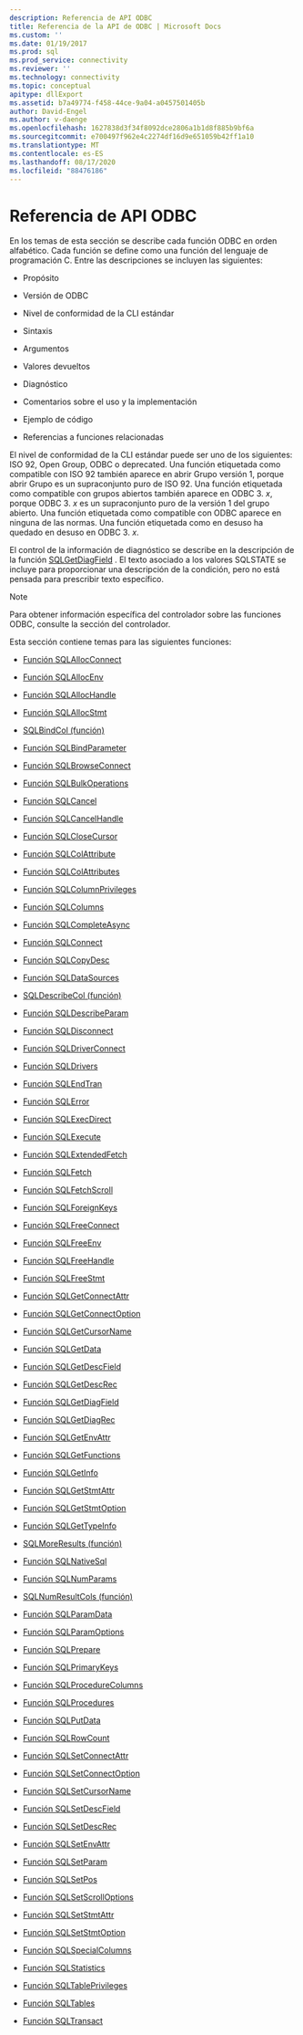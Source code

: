 ```yaml
---
description: Referencia de API ODBC
title: Referencia de la API de ODBC | Microsoft Docs
ms.custom: ''
ms.date: 01/19/2017
ms.prod: sql
ms.prod_service: connectivity
ms.reviewer: ''
ms.technology: connectivity
ms.topic: conceptual
apitype: dllExport
ms.assetid: b7a49774-f458-44ce-9a04-a0457501405b
author: David-Engel
ms.author: v-daenge
ms.openlocfilehash: 1627838d3f34f8092dce2806a1b1d8f885b9bf6a
ms.sourcegitcommit: e700497f962e4c2274df16d9e651059b42ff1a10
ms.translationtype: MT
ms.contentlocale: es-ES
ms.lasthandoff: 08/17/2020
ms.locfileid: "88476186"
---
```

# <a name="odbc-api-reference"></a>Referencia de API ODBC
En los temas de esta sección se describe cada función ODBC en orden alfabético. Cada función se define como una función del lenguaje de programación C. Entre las descripciones se incluyen las siguientes:  
  
-   Propósito  
  
-   Versión de ODBC  
  
-   Nivel de conformidad de la CLI estándar  
  
-   Sintaxis  
  
-   Argumentos  
  
-   Valores devueltos  
  
-   Diagnóstico  
  
-   Comentarios sobre el uso y la implementación  
  
-   Ejemplo de código  
  
-   Referencias a funciones relacionadas  
  
 El nivel de conformidad de la CLI estándar puede ser uno de los siguientes: ISO 92, Open Group, ODBC o deprecated. Una función etiquetada como compatible con ISO 92 también aparece en abrir Grupo versión 1, porque abrir Grupo es un supraconjunto puro de ISO 92. Una función etiquetada como compatible con grupos abiertos también aparece en ODBC 3. *x*, porque ODBC 3. *x* es un supraconjunto puro de la versión 1 del grupo abierto. Una función etiquetada como compatible con ODBC aparece en ninguna de las normas. Una función etiquetada como en desuso ha quedado en desuso en ODBC 3. *x*.  
  
 El control de la información de diagnóstico se describe en la descripción de la función [SQLGetDiagField](../../../odbc/reference/syntax/sqlgetdiagfield-function.md) . El texto asociado a los valores SQLSTATE se incluye para proporcionar una descripción de la condición, pero no está pensada para prescribir texto específico.  
  
> [!NOTE]  
>  Para obtener información específica del controlador sobre las funciones ODBC, consulte la sección del controlador.  
  
 Esta sección contiene temas para las siguientes funciones:  
  
-   [Función SQLAllocConnect](../../../odbc/reference/syntax/sqlallocconnect-function.md)  
  
-   [Función SQLAllocEnv](../../../odbc/reference/syntax/sqlallocenv-function.md)  
  
-   [Función SQLAllocHandle](../../../odbc/reference/syntax/sqlallochandle-function.md)  
  
-   [Función SQLAllocStmt](../../../odbc/reference/syntax/sqlallocstmt-function.md)  
  
-   [SQLBindCol (función)](../../../odbc/reference/syntax/sqlbindcol-function.md)  
  
-   [Función SQLBindParameter](../../../odbc/reference/syntax/sqlbindparameter-function.md)  
  
-   [Función SQLBrowseConnect](../../../odbc/reference/syntax/sqlbrowseconnect-function.md)  
  
-   [Función SQLBulkOperations](../../../odbc/reference/syntax/sqlbulkoperations-function.md)  
  
-   [Función SQLCancel](../../../odbc/reference/syntax/sqlcancel-function.md)  
  
-   [Función SQLCancelHandle](../../../odbc/reference/syntax/sqlcancelhandle-function.md)  
  
-   [Función SQLCloseCursor](../../../odbc/reference/syntax/sqlclosecursor-function.md)  
  
-   [Función SQLColAttribute](../../../odbc/reference/syntax/sqlcolattribute-function.md)  
  
-   [Función SQLColAttributes](../../../odbc/reference/syntax/sqlcolattributes-function.md)  
  
-   [Función SQLColumnPrivileges](../../../odbc/reference/syntax/sqlcolumnprivileges-function.md)  
  
-   [Función SQLColumns](../../../odbc/reference/syntax/sqlcolumns-function.md)  
  
-   [Función SQLCompleteAsync](../../../odbc/reference/syntax/sqlcompleteasync-function.md)  
  
-   [Función SQLConnect](../../../odbc/reference/syntax/sqlconnect-function.md)  
  
-   [Función SQLCopyDesc](../../../odbc/reference/syntax/sqlcopydesc-function.md)  
  
-   [Función SQLDataSources](../../../odbc/reference/syntax/sqldatasources-function.md)  
  
-   [SQLDescribeCol (función)](../../../odbc/reference/syntax/sqldescribecol-function.md)  
  
-   [Función SQLDescribeParam](../../../odbc/reference/syntax/sqldescribeparam-function.md)  
  
-   [Función SQLDisconnect](../../../odbc/reference/syntax/sqldisconnect-function.md)  
  
-   [Función SQLDriverConnect](../../../odbc/reference/syntax/sqldriverconnect-function.md)  
  
-   [Función SQLDrivers](../../../odbc/reference/syntax/sqldrivers-function.md)  
  
-   [Función SQLEndTran](../../../odbc/reference/syntax/sqlendtran-function.md)  
  
-   [Función SQLError](../../../odbc/reference/syntax/sqlerror-function.md)  
  
-   [Función SQLExecDirect](../../../odbc/reference/syntax/sqlexecdirect-function.md)  
  
-   [Función SQLExecute](../../../odbc/reference/syntax/sqlexecute-function.md)  
  
-   [Función SQLExtendedFetch](../../../odbc/reference/syntax/sqlextendedfetch-function.md)  
  
-   [Función SQLFetch](../../../odbc/reference/syntax/sqlfetch-function.md)  
  
-   [Función SQLFetchScroll](../../../odbc/reference/syntax/sqlfetchscroll-function.md)  
  
-   [Función SQLForeignKeys](../../../odbc/reference/syntax/sqlforeignkeys-function.md)  
  
-   [Función SQLFreeConnect](../../../odbc/reference/syntax/sqlfreeconnect-function.md)  
  
-   [Función SQLFreeEnv](../../../odbc/reference/syntax/sqlfreeenv-function.md)  
  
-   [Función SQLFreeHandle](../../../odbc/reference/syntax/sqlfreehandle-function.md)  
  
-   [Función SQLFreeStmt](../../../odbc/reference/syntax/sqlfreestmt-function.md)  
  
-   [Función SQLGetConnectAttr](../../../odbc/reference/syntax/sqlgetconnectattr-function.md)  
  
-   [Función SQLGetConnectOption](../../../odbc/reference/syntax/sqlgetconnectoption-function.md)  
  
-   [Función SQLGetCursorName](../../../odbc/reference/syntax/sqlgetcursorname-function.md)  
  
-   [Función SQLGetData](../../../odbc/reference/syntax/sqlgetdata-function.md)  
  
-   [Función SQLGetDescField](../../../odbc/reference/syntax/sqlgetdescfield-function.md)  
  
-   [Función SQLGetDescRec](../../../odbc/reference/syntax/sqlgetdescrec-function.md)  
  
-   [Función SQLGetDiagField](../../../odbc/reference/syntax/sqlgetdiagfield-function.md)  
  
-   [Función SQLGetDiagRec](../../../odbc/reference/syntax/sqlgetdiagrec-function.md)  
  
-   [Función SQLGetEnvAttr](../../../odbc/reference/syntax/sqlgetenvattr-function.md)  
  
-   [Función SQLGetFunctions](../../../odbc/reference/syntax/sqlgetfunctions-function.md)  
  
-   [Función SQLGetInfo](../../../odbc/reference/syntax/sqlgetinfo-function.md)  
  
-   [Función SQLGetStmtAttr](../../../odbc/reference/syntax/sqlgetstmtattr-function.md)  
  
-   [Función SQLGetStmtOption](../../../odbc/reference/syntax/sqlgetstmtoption-function.md)  
  
-   [Función SQLGetTypeInfo](../../../odbc/reference/syntax/sqlgettypeinfo-function.md)  
  
-   [SQLMoreResults (función)](../../../odbc/reference/syntax/sqlmoreresults-function.md)  
  
-   [Función SQLNativeSql](../../../odbc/reference/syntax/sqlnativesql-function.md)  
  
-   [Función SQLNumParams](../../../odbc/reference/syntax/sqlnumparams-function.md)  
  
-   [SQLNumResultCols (función)](../../../odbc/reference/syntax/sqlnumresultcols-function.md)  
  
-   [Función SQLParamData](../../../odbc/reference/syntax/sqlparamdata-function.md)  
  
-   [Función SQLParamOptions](../../../odbc/reference/syntax/sqlparamoptions-function.md)  
  
-   [Función SQLPrepare](../../../odbc/reference/syntax/sqlprepare-function.md)  
  
-   [Función SQLPrimaryKeys](../../../odbc/reference/syntax/sqlprimarykeys-function.md)  
  
-   [Función SQLProcedureColumns](../../../odbc/reference/syntax/sqlprocedurecolumns-function.md)  
  
-   [Función SQLProcedures](../../../odbc/reference/syntax/sqlprocedures-function.md)  
  
-   [Función SQLPutData](../../../odbc/reference/syntax/sqlputdata-function.md)  
  
-   [Función SQLRowCount](../../../odbc/reference/syntax/sqlrowcount-function.md)  
  
-   [Función SQLSetConnectAttr](../../../odbc/reference/syntax/sqlsetconnectattr-function.md)  
  
-   [Función SQLSetConnectOption](../../../odbc/reference/syntax/sqlsetconnectoption-function.md)  
  
-   [Función SQLSetCursorName](../../../odbc/reference/syntax/sqlsetcursorname-function.md)  
  
-   [Función SQLSetDescField](../../../odbc/reference/syntax/sqlsetdescfield-function.md)  
  
-   [Función SQLSetDescRec](../../../odbc/reference/syntax/sqlsetdescrec-function.md)  
  
-   [Función SQLSetEnvAttr](../../../odbc/reference/syntax/sqlsetenvattr-function.md)  
  
-   [Función SQLSetParam](../../../odbc/reference/syntax/sqlsetparam-function.md)  
  
-   [Función SQLSetPos](../../../odbc/reference/syntax/sqlsetpos-function.md)  
  
-   [Función SQLSetScrollOptions](../../../odbc/reference/syntax/sqlsetscrolloptions-function.md)  
  
-   [Función SQLSetStmtAttr](../../../odbc/reference/syntax/sqlsetstmtattr-function.md)  
  
-   [Función SQLSetStmtOption](../../../odbc/reference/syntax/sqlsetstmtoption-function.md)  
  
-   [Función SQLSpecialColumns](../../../odbc/reference/syntax/sqlspecialcolumns-function.md)  
  
-   [Función SQLStatistics](../../../odbc/reference/syntax/sqlstatistics-function.md)  
  
-   [Función SQLTablePrivileges](../../../odbc/reference/syntax/sqltableprivileges-function.md)  
  
-   [Función SQLTables](../../../odbc/reference/syntax/sqltables-function.md)  
  
-   [Función SQLTransact](../../../odbc/reference/syntax/sqltransact-function.md)
